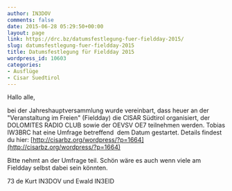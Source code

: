 ```yaml
---
author: IN3DOV
comments: false
date: 2015-06-28 05:29:50+00:00
layout: page
link: https://drc.bz/datumsfestlegung-fuer-fieldday-2015/
slug: datumsfestlegung-fuer-fieldday-2015
title: Datumsfestlegung für Fieldday 2015
wordpress_id: 10603
categories:
- Ausflüge
- Cisar Suedtirol
---
```


Hallo alle,

bei der Jahreshauptversammlung wurde vereinbart, dass heuer an der "Veranstaltung im Freien" (Fieldday) die CISAR Südtirol organisiert, der DOLOMITES RADIO CLUB sowie der OEVSV OE7 teilnehmen werden. Tobias IW3BRC hat eine Umfrage betreffend  dem Datum gestartet. Details findest du hier: [http://cisarbz.org/wordpress/?p=1664](http://cisarbz.org/wordpress/?p=1664)

Bitte nehmt an der Umfrage teil. Schön wäre es auch wenn viele am Fieldday selbst dabei sein könnten.

73 de Kurt IN3DOV und Ewald IN3EID




